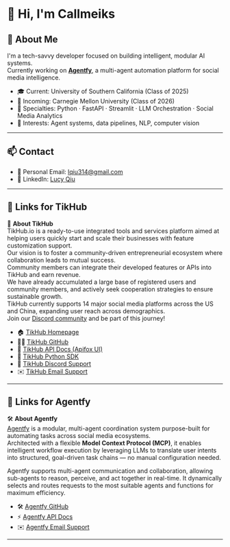 # 👋 Hi, I'm Callmeiks

## 🧠 About Me
I'm a tech-savvy developer focused on building intelligent, modular AI systems.  
Currently working on **[Agentfy](https://github.com/Agentfy-io/Agentfy)**, a multi-agent automation platform for social media intelligence.

- 🎓 Current: University of Southern California (Class of 2025)
- 🎯 Incoming: Carnegie Mellon University (Class of 2026)
- 💼 Specialties: Python · FastAPI · Streamlit · LLM Orchestration · Social Media Analytics  
- 🧩 Interests: Agent systems, data pipelines, NLP, computer vision

---

## 📫 Contact  
- 📧 Personal Email: [lqiu314@gmail.com](mailto:lqiu314@gmail.com)
- 💼 LinkedIn: [Lucy Qiu](https://www.linkedin.com/in/lucy-qiu-8b3b972b6/)

---

## 🔗 Links for TikHub

🎉 **About TikHub**  
TikHub.io is a ready-to-use integrated tools and services platform aimed at helping users quickly start and scale their businesses with feature customization support.  
Our vision is to foster a community-driven entrepreneurial ecosystem where collaboration leads to mutual success.  
Community members can integrate their developed features or APIs into TikHub and earn revenue.  
We have already accumulated a large base of registered users and community members, and actively seek cooperation strategies to ensure sustainable growth.  
TikHub currently supports 14 major social media platforms across the US and China, expanding user reach across demographics.  
Join our [Discord community](https://discord.gg/aMEAS8Xsvz) and be part of this journey!

- 🏠 [TikHub Homepage](https://www.tikhub.io)
- 👨‍💻 [TikHub GitHub](https://github.com/TikHub)
- 🦊 [TikHub API Docs (Apifox UI)](https://docs.tikhub.io)
- 🍱 [TikHub Python SDK](https://github.com/TikHub/TikHub-API-Python-SDK)
- 📧 [TikHub Discord Support](https://discord.gg/aMEAS8Xsvz)
- ✉️ [TikHub Email Support](mailto:tikhub.io@proton.me)

---

## 🔗 Links for Agentfy

🛠️ **About Agentfy**  
[Agentfy](https://github.com/Agentfy-io/Agentfy) is a modular, multi-agent coordination system purpose-built for automating tasks across social media ecosystems.  
Architected with a flexible **Model Context Protocol (MCP)**, it enables intelligent workflow execution by leveraging LLMs to translate user intents into structured, goal-driven task chains — no manual configuration needed.

Agentfy supports multi-agent communication and collaboration, allowing sub-agents to reason, perceive, and act together in real-time. It dynamically selects and routes requests to the most suitable agents and functions for maximum efficiency.

- 🛠️ [Agentfy GitHub](https://github.com/Agentfy-io/Agentfy)
- ⚡ [Agentfy API Docs](https://api.agentfy.io)
- ✉️ [Agentfy Email Support](mailto:support@agentfy.io)

---
